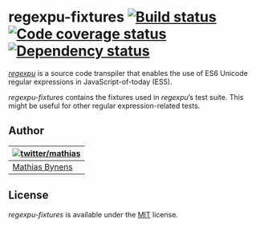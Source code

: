 # regexpu-fixtures [![Build status](https://travis-ci.org/mathiasbynens/regexpu-fixtures.svg?branch=master)](https://travis-ci.org/mathiasbynens/regexpu-fixtures) [![Code coverage status](http://img.shields.io/coveralls/mathiasbynens/regexpu-fixtures/master.svg)](https://coveralls.io/r/mathiasbynens/regexpu-fixtures) [![Dependency status](https://gemnasium.com/mathiasbynens/regexpu-fixtures.svg)](https://gemnasium.com/mathiasbynens/regexpu-fixtures)

[_regexpu_](https://mths.be/regexpu) is a source code transpiler that enables the use of ES6 Unicode regular expressions in JavaScript-of-today (ES5).

_regexpu-fixtures_ contains the fixtures used in _regexpu_’s test suite. This might be useful for other regular expression-related tests.

## Author

| [![twitter/mathias](https://gravatar.com/avatar/24e08a9ea84deb17ae121074d0f17125?s=70)](https://twitter.com/mathias "Follow @mathias on Twitter") |
|---|
| [Mathias Bynens](https://mathiasbynens.be/) |

## License

_regexpu-fixtures_ is available under the [MIT](https://mths.be/mit) license.
